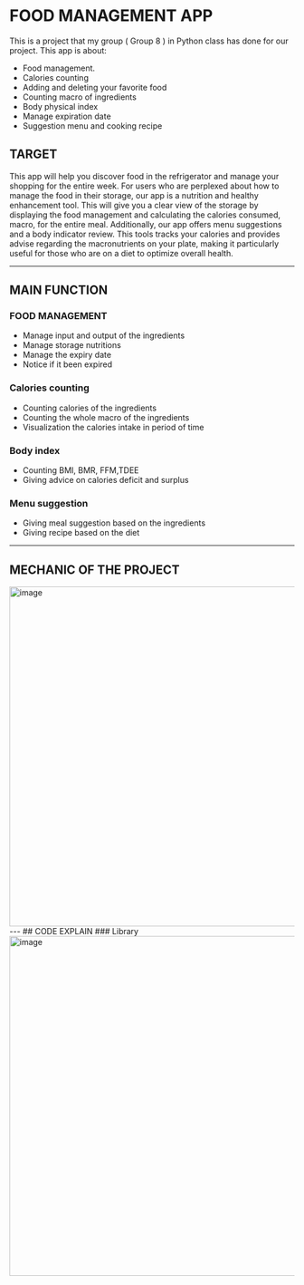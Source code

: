 # FOOD MANAGEMENT APP
This is a project that my group ( Group 8 ) in Python class has done for our project.
This app is about: 

* Food management.
* Calories counting
* Adding and deleting your favorite food
* Counting macro of ingredients 
* Body physical index
* Manage expiration date 
* Suggestion menu and cooking recipe 

## TARGET
This app will help you discover food in the refrigerator and manage your shopping for the entire week. For users who are perplexed about how to manage the food in their storage, our app is a nutrition and healthy enhancement tool. This will give you a clear view of the storage by displaying the food management and calculating the calories consumed, macro, for the entire meal. Additionally, our app offers menu suggestions and a body indicator review. This tools tracks your calories and provides advise regarding the macronutrients on your plate, making it particularly useful for those who are on a diet to optimize overall health.

---
## MAIN FUNCTION
### FOOD MANAGEMENT
* Manage input and output of the ingredients
* Manage storage nutritions
* Manage the expiry date
* Notice if it been expired
  
### Calories counting
* Counting calories of the ingredients 
* Counting the whole macro of the ingredients 
* Visualization the calories intake in period of time

### Body index
* Counting BMI, BMR, FFM,TDEE
* Giving advice on calories deficit and surplus

### Menu suggestion
* Giving meal suggestion based on the ingredients  
* Giving recipe based on the diet

--- 
## MECHANIC OF THE PROJECT
<img width="600" alt="image" src="https://github.com/DDDDNNNNNThanh/food_management_app/assets/110702728/5aa9e8c1-24b3-49e0-bf94-cf7446b1626a">
---
## CODE EXPLAIN
### Library
<img width="600" alt="image" src="https://github.com/DDDDNNNNNThanh/food_management_app/assets/110702728/aa938f33-2aaa-4eab-95d0-81b6430566df">





